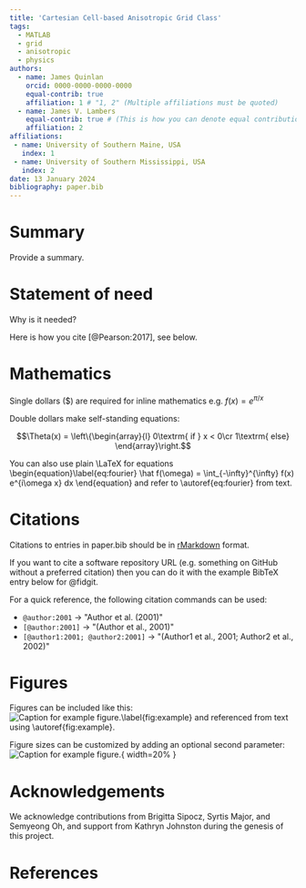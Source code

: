 ```yaml
---
title: 'Cartesian Cell-based Anisotropic Grid Class'
tags:
  - MATLAB
  - grid
  - anisotropic
  - physics
authors:
  - name: James Quinlan
    orcid: 0000-0000-0000-0000
    equal-contrib: true
    affiliation: 1 # "1, 2" (Multiple affiliations must be quoted)
  - name: James V. Lambers
    equal-contrib: true # (This is how you can denote equal contributions between multiple authors)
    affiliation: 2
affiliations:
 - name: University of Southern Maine, USA
   index: 1
 - name: University of Southern Mississippi, USA
   index: 2
date: 13 January 2024
bibliography: paper.bib
---
```


# Summary
Provide a summary.

# Statement of need

Why is it needed?

Here is how you cite [@Pearson:2017], see below.

# Mathematics

Single dollars ($) are required for inline mathematics e.g. $f(x) = e^{\pi/x}$

Double dollars make self-standing equations:

$$\Theta(x) = \left\{\begin{array}{l}
0\textrm{ if } x < 0\cr
1\textrm{ else}
\end{array}\right.$$

You can also use plain \LaTeX for equations
\begin{equation}\label{eq:fourier}
\hat f(\omega) = \int_{-\infty}^{\infty} f(x) e^{i\omega x} dx
\end{equation}
and refer to \autoref{eq:fourier} from text.

# Citations

Citations to entries in paper.bib should be in
[rMarkdown](http://rmarkdown.rstudio.com/authoring_bibliographies_and_citations.html)
format.

If you want to cite a software repository URL (e.g. something on GitHub without a preferred
citation) then you can do it with the example BibTeX entry below for @fidgit.

For a quick reference, the following citation commands can be used:
- `@author:2001`  ->  "Author et al. (2001)"
- `[@author:2001]` -> "(Author et al., 2001)"
- `[@author1:2001; @author2:2001]` -> "(Author1 et al., 2001; Author2 et al., 2002)"

# Figures

Figures can be included like this:
![Caption for example figure.\label{fig:example}](figure.png)
and referenced from text using \autoref{fig:example}.

Figure sizes can be customized by adding an optional second parameter:
![Caption for example figure.](figure.png){ width=20% }

# Acknowledgements

We acknowledge contributions from Brigitta Sipocz, Syrtis Major, and Semyeong
Oh, and support from Kathryn Johnston during the genesis of this project.

# References
